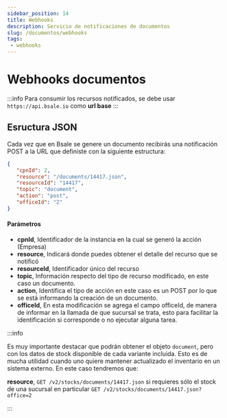 ```yaml
---
sidebar_position: 14
title: Webhooks
description: Servicio de notificaciones de documentos
slug: /documentos/webhooks
tags: 
 - webhooks
---
```


# Webhooks documentos

:::info
Para consumir los recursos notificados, se debe usar `https://api.bsale.io` como **url base**
:::

## Esructura JSON
Cada vez que en Bsale se genere un documento recibirás una notificación POST a la URL que definiste con la siguiente estructura:

```json
{
   "cpnId": 2,
   "resource": "/documents/14417.json",
   "resourceId": "14417",
   "topic": "document",
   "action": "post",
   "officeId": "2"
}
```

#### Parámetros
- **cpnId**, Identificador de la instancia en la cual se generó la acción (Empresa)
- **resource**, Indicará donde puedes obtener el detalle del recurso que se notificó
- **resourceId**, Identificador único del recurso
- **topic**, Información respecto del tipo de recurso modificado, en este caso un documento.
- **action**, Identifica el tipo de acción en este caso es un POST por lo que se está informando la creación de un documento.
- **officeId**, En esta modificación se agrega el campo officeId, de manera de informar en la llamada de que sucursal se trata, esto para facilitar la identificación si corresponde o no ejecutar alguna tarea.

:::info

Es muy importante destacar que podrán obtener el objeto `document`, pero con los datos de stock disponible de cada variante incluida. Esto es de mucha utilidad cuando uno quiere mantener actualizado el inventario en un sistema externo. En este caso tendremos que:

**resource**, `GET /v2/stocks/documents/14417.json` 
si requieres sólo el stock de una sucursal en particular `GET /v2/stocks/documents/14417.json?office=2`

:::




